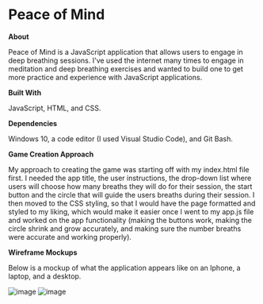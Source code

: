 # Peace of Mind

**About**

Peace of Mind is a JavaScript application that allows users to engage in deep breathing sessions. I've used the internet many times to engage in meditation and deep breathing exercises and wanted to build one to get more practice and experience with JavaScript applications.

**Built With**

JavaScript, HTML, and CSS.

**Dependencies**

Windows 10, a code editor (I used Visual Studio Code), and Git Bash.

**Game Creation Approach**

My approach to creating the game was starting off with my index.html file first. I needed the app title, the user instructions, the drop-down list where users will choose how many breaths they will do for their session, the start button and the circle that will guide the users breaths during their session. I then moved to the CSS styling, so that I would have the page formatted and styled to my liking, which would make it easier once I went to my app.js file and worked on the app functionality (making the buttons work, making the circle shrink and grow accurately, and making sure the number breaths were accurate and working properly).

**Wireframe Mockups**

Below is a mockup of what the application appears like on an Iphone, a laptop, and a desktop.

![image](https://user-images.githubusercontent.com/105788615/194733652-5d6e9c8a-d09a-4ae8-9e92-6cce63aa8f77.png)
![image](https://user-images.githubusercontent.com/105788615/194733929-f30409a2-bb81-4488-a896-38f8027fbeeb.png)
